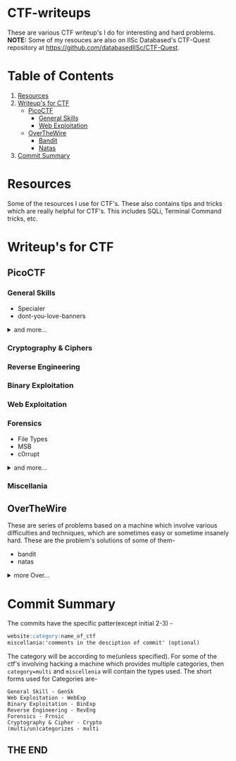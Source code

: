 # CTF-writeups
These are various CTF writeup's I do for interesting and hard problems.
**NOTE:** Some of my resouces are also on IISc Databased's CTF-Quest repository at https://github.com/databasedIISc/CTF-Quest.

# Table of Contents
1. [Resources](#resources)
2. [Writeup's for CTF](#writeups-for-ctf)
     - [PicoCTF](#picoctf)
         - [General Skills](#general-skills)
         - [Web Exploitation](#web-exploitation)
     - [OverTheWire](#overthewire)
         - [Bandit](#bandit)
         - [Natas](#natas)
3. [Commit Summary](#commit-summary)

# Resources
Some of the resources I use for CTF's. These also contains tips and tricks which are really helpful for CTF's. This includes SQLi, Terminal Command tricks, etc.

# Writeup's for CTF
## PicoCTF
### General Skills
- Specialer
- dont-you-love-banners
<details>
<summary>and more...</summary>

- Special
- flag-shop
</details>

### Cryptography & Ciphers
### Reverse Engineering
### Binary Exploitation
### Web Exploitation
### Forensics 
- File Types
- MSB
- c0rrupt

<details>
<summary>and more...</summary>

- Lookey here
- Redaction gone wrong
- hideme
- Sleuthkit Intro
- Disk, disk, sleuth!
- Disk, disk, sleuth! II
- Secrets of the Polygot
- PcapPoisoning
- So Meta
- What Lies Within
- Sleuthkit Apperentice
</details>

### Miscellania

## OverTheWire
These are series of problems based on a machine which involve various difficulties and techniques, which are sometimes easy or sometime insanely hard. These are the problem's solutions of some of them-
- bandit
- natas

<details>
<summary>more Over...</summary>

- behemoth
</details>

# Commit Summary
The commits have the specific patter(except initial 2-3) -
```markdown
website:category:name_of_ctf
miscellania:'comments in the desciption of commit' (optional)
```
The category will be according to me(unless specified). For some of the ctf's involving hacking a machine which provides multiple categories, then `category=multi` and `miscellenia` will contain the types used. The short forms used for Categories are-
```
General Skill - GenSk
Web Exploitation - WebExp
Binary Exploitation - BinExp
Reverse Engineering - RevEng
Forensics - Frnsic
Cryptography & Cipher - Crypto
(multi/un)categorizes - multi
```

## THE END
